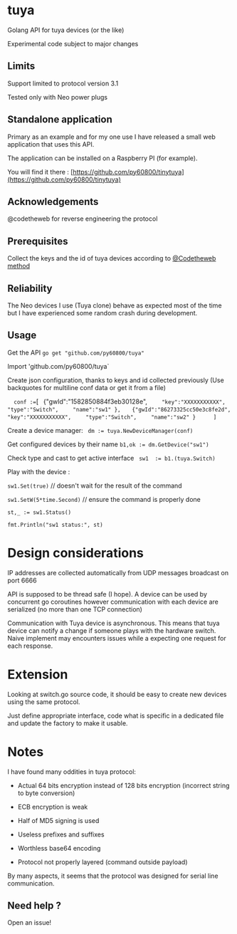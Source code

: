 # tuya
Golang API for tuya devices (or the like)

Experimental code subject to major changes

## Limits
Support limited to protocol version 3.1

Tested only with Neo power plugs

## Standalone application

Primary as an example and for my one use I have released a small web application that uses this API.

The application can be installed on a Raspberry PI (for example).

You will find it there : [https://github.com/py60800/tinytuya](https://github.com/py60800/tinytuya)

## Acknowledgements
@codetheweb for reverse engineering the protocol

## Prerequisites

Collect the keys and the id of tuya devices according to [@Codetheweb method](https://github.com/codetheweb/tuyapi/blob/master/docs/SETUP.md)

## Reliability

The Neo devices I use (Tuya clone) behave as expected most of the time but I have experienced some random crash during development.

## Usage
Get the API `go get "github.com/py60800/tuya"`

Import 'github.com/py60800/tuya`

Create json configuration, thanks to keys and id collected previously (Use backquotes for multiline conf data or get it from a file)

`   conf := `[`
`    {"gwId":"1582850884f3eb30128e", 
`     "key":"XXXXXXXXXXX", `
`     "type":"Switch",`
`     "name":"sw1" }, `
`    {"gwId":"86273325cc50e3c8fe2d", `
`     "key":"XXXXXXXXXXX", `
`     "type":"Switch", `
`     "name":"sw2" } `
`     ]`

Create a device manager:
` dm := tuya.NewDeviceManager(conf)`

Get configured devices by their name `b1,ok := dm.GetDevice("sw1")`

Check type and cast to get active interface ` sw1  := b1.(tuya.Switch)`

Play with the device :

`sw1.Set(true)`  // doesn't wait for the result of the command

`sw1.SetW(5*time.Second)`  // ensure the command is properly done


`st,_ := sw1.Status()`

`fmt.Println("sw1 status:", st)` 

# Design considerations
IP addresses are collected automatically from UDP messages broadcast on port 6666

API is supposed to be thread safe (I hope). A device can be used by concurrent go coroutines however communication with each device are serialized (no more than one TCP connection)

Communication with Tuya device is asynchronous. This means that tuya device can notify a change if someone plays with the hardware switch. Naive implement may encounters issues while a expecting one request for each response.


# Extension
Looking at switch.go source code, it should be easy to create new devices using the same protocol.

Just define appropriate interface, code what is specific in a dedicated file and update the factory to make it usable.

# Notes


I have found many oddities in tuya protocol:

- Actual 64 bits encryption instead of 128 bits encryption (incorrect string to byte conversion)

- ECB encryption is weak

- Half of MD5 signing is used

- Useless prefixes and suffixes

- Worthless base64 encoding

- Protocol not properly layered (command outside payload)

By many aspects, it seems that the protocol was designed for serial line communication.

## Need help ?

Open an issue!
